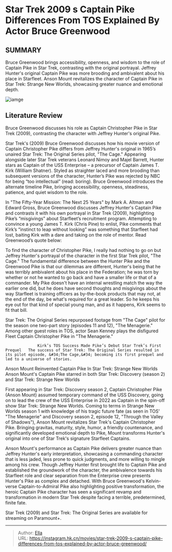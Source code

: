 # Star Trek 2009 s Captain Pike Differences From TOS Explained By Actor Bruce Greenwood


## SUMMARY 



  Bruce Greenwood brings accessibility, openness, and wisdom to the role of Captain Pike in Star Trek, contrasting with the original portrayal.   Jeffrey Hunter&#39;s original Captain Pike was more brooding and ambivalent about his place in Starfleet.   Anson Mount revitalizes the character of Captain Pike in Star Trek: Strange New Worlds, showcasing greater nuance and emotional depth.  

![iamge](https://static1.srcdn.com/wordpress/wp-content/uploads/2024/01/startrek2009_pikedifferences.jpg)

## Literature Review

Bruce Greenwood discusses his role as Captain Christopher Pike in Star Trek (2009), contrasting the character with Jeffrey Hunter&#39;s original Pike.




Star Trek&#39;s (2009) Bruce Greenwood discusses how his movie version of Captain Christopher Pike differs from Jeffrey Hunter&#39;s original in 1965’s unaired Star Trek: The Original Series pilot, &#34;The Cage.&#34; Appearing alongside later Star Trek veterans Leonard Nimoy and Majel Barrett, Hunter stars as Captain of the USS Enterprise – a precursor of Captain James T. Kirk (William Shatner). Styled as straighter laced and more brooding than subsequent versions of the character, Hunter’s Pike was rejected by NBC for being “too intellectual” (read: boring). Bruce Greenwood introduces the alternate timeline Pike, bringing accessibility, openness, steadiness, patience, and quiet wisdom to the role.




In &#34;The Fifty-Year Mission: The Next 25 Years&#34; by Mark A. Altman and Edward Gross, Bruce Greenwood discusses Jeffrey Hunter&#39;s Captain Pike and contrasts it with his own portrayal in Star Trek (2009), highlighting Pike’s “misgivings” about Starfleet’s recruitment program. Attempting to convince a young James T. Kirk (Chris Pine) to enlist, Pike comments that Kirk’s “instinct to leap without looking” was something that Starfleet had lost, baiting Kirk with a dare and taking on the role of mentor. Read Greenwood’s quote below:


To find the character of Christopher Pike, I really had nothing to go on but Jeffrey Hunter&#39;s portrayal of the character in the first Star Trek pilot, &#34;The Cage.&#34; The fundamental difference between the Hunter Pike and the Greenwood Pike is that our dilemmas are different, Hunter&#39;s being that he was terribly ambivalent about his place in the Federation; he was torn by whether or not he wanted to go back and have a smaller life or that of a commander. My Pike doesn&#39;t have an internal wrestling match the way the earlier one did, but he does have second thoughts and misgivings about the way Starfleet is training officers as by-the-book products that may not, at the end of the day, be what&#39;s required for a great leader. So he keeps his eye out for that kind of special young man, and as it happens, Kirk seems to fit that bill.







Star Trek: The Original Series repurposed footage from &#34;The Cage&#34; pilot for the season one two-part story (episodes 11 and 12), &#34;The Menagerie.&#34; Among other guest roles in TOS, actor Sean Kenney plays the disfigured Fleet Captain Christopher Pike in &#34;The Menagerie.&#34;




                  Kirk’s TOS Success Made Pike’s Debut Star Trek’s First Prequel   The success of Star Trek: The Original Series resulted in its pilot episode, &#34;The Cage,&#34; becoming its first prequel and led to a universe of stories.   


 Anson Mount Reinvented Captain Pike In Star Trek: Strange New Worlds 
Anson Mount&#39;s Captain Pike starred in both Star Trek: Discovery (season 2) and Star Trek: Strange New Worlds
         

First appearing in Star Trek: Discovery season 2, Captain Christopher Pike (Anson Mount) assumed temporary command of the USS Discovery, going on to lead the crew of the USS Enterprise in 2022 as Captain in the spin-off show Star Trek: Strange New Worlds. Coming to terms in Strange New Worlds season 1 with knowledge of his tragic future fate (as seen in TOS&#39; &#34;The Menagerie&#34; and Discovery season 2, episode 12, &#34;Through the Valley of Shadows&#34;), Anson Mount revitalizes Star Trek&#39;s Captain Christopher Pike. Bringing gravitas, maturity, style, humor, a friendly countenance, and significantly developed emotional depth to Pike, Mount transforms Hunter&#39;s original into one of Star Trek&#39;s signature Starfleet Captains.




Anson Mount&#39;s performance as Captain Pike delivers greater nuance than Jeffrey Hunter&#39;s early interpretation, showcasing a commanding character that is less jaded, less prone to quick judgments, and more willing to mingle among his crew. Though Jeffrey Hunter first brought life to Captain Pike and established the groundwork of the character, the ambivalence towards his Starfleet role and clear separation from the Enterprise crew presents Hunter&#39;s Pike as complex and detached. With Bruce Greenwood&#39;s Kelvin-verse Captain-to-Admiral Pike also highlighting positive transformation, the heroic Captain Pike character has seen a significant revamp and transformation in modern Star Trek despite facing a terrible, predetermined, finite fate.



Star Trek (2009) and Star Trek: The Original Series are available for streaming on Paramount&#43;.






---

> Author: [Ella](https://instagram.hk.cn/)  
> URL: https://instagram.hk.cn/movies/star-trek-2009-s-captain-pike-differences-from-tos-explained-by-actor-bruce-greenwood/  

